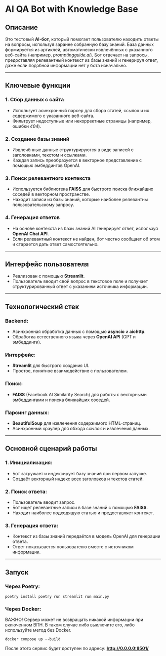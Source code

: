 # AI QA Bot with Knowledge Base

## Описание

Это тестовый **AI-бот**, который помогает пользователю находить ответы на вопросы, используя заранее собранную базу знаний. База данных формируется из артиклей, автоматически извлечённых с указанного веб-сайта (например, *promptingguide.ai*). Бот отвечает на запросы, предоставляя релевантный контекст из базы знаний и генерируя ответ, даже если подобной информации нет у бота изначально.

---

## Ключевые функции

### 1. Сбор данных с сайта
- Использует асинхронный парсер для сбора статей, ссылок и их содержимого с указанного веб-сайта.
- Фильтрует недоступные или некорректные страницы (например, ошибки *404*).

### 2. Создание базы знаний
- Извлечённые данные структурируются в виде записей с заголовками, текстом и ссылками.
- Каждая запись преобразуется в векторное представление с помощью эмбеддингов OpenAI.

### 3. Поиск релевантного контекста
- Используется библиотека **FAISS** для быстрого поиска ближайших соседей в векторном пространстве.
- Находит записи из базы знаний, которые наиболее релевантны пользовательскому запросу.

### 4. Генерация ответов
- На основе контекста из базы знаний AI генерирует ответ, используя **OpenAI Chat API**.
- Если релевантный контекст не найден, бот честно сообщает об этом и старается дать ответ самостоятельно.

---

## Интерфейс пользователя

- Реализован с помощью **Streamlit**.
- Пользователь вводит свой вопрос в текстовое поле и получает структурированный ответ с указанием источника информации.

---

## Технологический стек

### Backend:
- Асинхронная обработка данных с помощью **asyncio** и **aiohttp**.
- Обработка естественного языка через **OpenAI API** (GPT и эмбеддинги).

### Интерфейс:
- **Streamlit** для быстрого создания UI.
- Простое, понятное взаимодействие с пользователем.

### Поиск:
- **FAISS** (Facebook AI Similarity Search) для работы с векторными эмбеддингами и поиска ближайших соседей.

### Парсинг данных:
- **BeautifulSoup** для извлечения содержимого HTML-страниц.
- Асинхронный краулер для обхода ссылок и извлечения данных.

---

## Основной сценарий работы

### 1. Инициализация:
- Бот загружает и индексирует базу знаний при первом запуске.
- Создаёт векторный индекс всех заголовков и текстов статей.

### 2. Поиск ответа:
- Пользователь вводит запрос.
- Бот ищет релевантные записи в базе знаний с помощью **FAISS**.
- Находит наиболее подходящую статью и предоставляет контекст.

### 3. Генерация ответа:
- Контекст из базы знаний передаётся в модель OpenAI для генерации ответа.
- Ответ показывается пользователю вместе с источником информации.

---

## Запуск

### Через Poetry:
```
poetry install poetry run streamlit run main.py
```

### Через Docker:
ВАЖНО! Сервер может не возвращать никакой информации при включенном ВПН. В таком случае либо выключите его, либо используйте метод без Docker.
```
docker compose up --build
```

После этого сервис будет доступен по адресу: **http://0.0.0.0:8501/**
